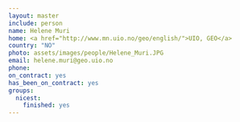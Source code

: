 ```yaml
---
layout: master
include: person
name: Helene Muri
home: <a href="http://www.mn.uio.no/geo/english/">UIO, GEO</a>
country: "NO"
photo: assets/images/people/Helene_Muri.JPG
email: helene.muri@geo.uio.no
phone:
on_contract: yes
has_been_on_contract: yes
groups:
  nicest:
    finished: yes
---
```

